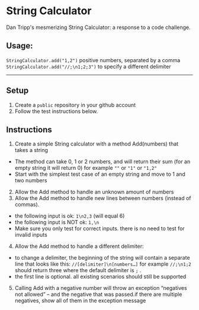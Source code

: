 String Calculator
=================

Dan Tripp's mesmerizing String Calculator: a response to a code challenge.

## Usage:

`StringCalculator.add("1,2")` positive numbers, separated by a comma
`StringCalculator.add("//;\n1;2;3")` to specify a different delimiter

---

## Setup
1. Create a `public` repository in your github account
2. Follow the test instructions below.

## Instructions

 1. Create a simple String calculator with a method Add(numbers) that takes a string
   - The method can take 0, 1 or 2 numbers, and will return their sum (for an empty string it will 
     return 0) for example ```""``` or ```"1"``` or ```"1,2"```
   - Start with the simplest test case of an empty string and move to 1 and two numbers
 2. Allow the Add method to handle an unknown amount of numbers
 3. Allow the Add method to handle new lines between numbers (instead of commas).
   - the following input is ok: ```1\n2,3``` (will equal 6)
   - the following input is NOT ok: ```1,\n```
   - Make sure you only test for correct inputs. there is no need to test for invalid inputs
 4. Allow the Add method to handle a different delimiter:
   - to change a delimiter, the beginning of the string will contain a separate line that looks like 
     this: ```//[delimiter]\n[numbers…]``` for example ```//;\n1;2``` should return three where the 
     default delimiter is ```;``` .
   - the first line is optional. all existing scenarios should still be supported
 5. Calling Add with a negative number will throw an exception “negatives not allowed” – and 
    the negative that was passed.if there are multiple negatives, show all of them in the exception message